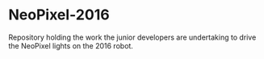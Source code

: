 # NeoPixel-2016

Repository holding the work the junior developers are undertaking to drive the NeoPixel lights on the 2016 robot.
